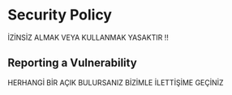 # Security Policy
İZİNSİZ ALMAK VEYA KULLANMAK YASAKTIR !!
## Reporting a Vulnerability
HERHANGİ BİR AÇIK BULURSANIZ BİZİMLE İLETTİŞİME GEÇİNİZ
